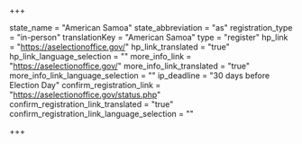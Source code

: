 +++

state_name = "American Samoa"
state_abbreviation = "as"
registration_type = "in-person"
translationKey = "American Samoa"
type = "register"
hp_link = "https://aselectionoffice.gov/"
hp_link_translated = "true"
hp_link_language_selection = ""
more_info_link = "https://aselectionoffice.gov/"
more_info_link_translated = "true"
more_info_link_language_selection = ""
ip_deadline = "30 days before Election Day"
confirm_registration_link = "https://aselectionoffice.gov/status.php"
confirm_registration_link_translated = "true"
confirm_registration_link_language_selection = ""

+++